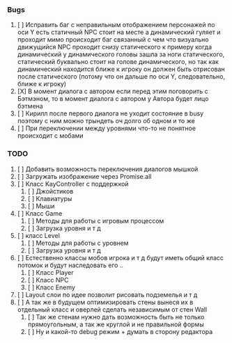 ### Bugs
1) [ ] Исправить баг с неправильным отображением персонажей по оси Y есть статичный NPC стоит на месте а динамический гуляет и проходит мимо происходит баг связанный с чем что визуально движущийcя NPC проходит снизу статического к примеру когда динамический у динамического головы зашла за ноги статического, статический буквально стоит на голове динамического, но так как динамический находится ближе к игроку он должен быть отрисован после статического (потому что он дальше по оси Y, следовательно, ближе к игроку)
2) [X] В момент диалога с автором если перед этим поговорить с Бэтмэном, то в момент диалога с автором у Автора будет лицо бэтмена
3) [ ] Кирилл после первого диалога не уходит состояние в busy поэтому с ним можно трындеть оч долго об одном и то же
4) [ ] При переключении между уровнями что-то не понятное происходит с мобами
### TODO
1) [ ] Добавить возможность переключения диалогов мышкой
2) [ ] Загружать изображение через Promise.all
3) [ ] Класс KayController с поддержкой
   1) [ ] Джойстиков
   2) [ ] Клавиатуры
   3) [ ] Мыши
4) [ ] Класс Game
   1) [ ] Методы для работы с игровым процессом
   2) [ ] Загрузка уровня и т д
5) [ ] класс Level
   1) [ ] Методы для работы с уровнем
   2) [ ] Загрузка уровня и т д
6) [ ] Естественно классы мобов игрока и т д будут иметь общий класс потомок и будут наследовать его ..
   1) [ ] Класс Player
   2) [ ] Класс NPC
   3) [ ] Класс Enemy
7) [ ] Layout слои по идее позволит рисовать подземелья и т д
8) [ ] А так же в будущем оптимизировать стены вынеся их в отдельный класс и оверлей сделать независимым от стен Wall
   1) [ ] Так же стенам нужно дать возможность быть не только прямоугольным, а так же круглой и не правильной формы
   2) [ ] Ну и какой-то debug режим + думать в сторону редактора
